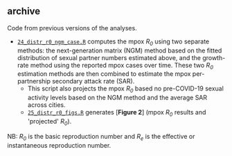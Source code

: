 ## archive
Code from previous versions of the analyses. 

- [`24_distr_r0_ngm_case.R`](./archive/24_distr_r0_ngm_case.R) computes the mpox _R<sub>0</sub>_ using two separate methods: the next-generation matrix (NGM) method based on the fitted distribution of sexual partner numbers estimated above, and the growth-rate method using the reported mpox cases over time. These two _R<sub>0</sub>_ estimation methods are then combined to estimate the mpox per-partnership secondary attack rate (SAR).
	- This script also projects the mpox _R<sub>0</sub>_ based no pre-COVID-19 sexual activity levels based on the NGM method and the average SAR across cities.
	- [`25_distr_r0_figs.R`](./archive/25_distr_r0_figs.R) generates [__Figure 2__] (mpox _R<sub>0</sub>_ results and 'projected' _R<sub>0</sub>_).

NB: _R<sub>0</sub>_ is the basic reproduction number and _R<sub>e</sub>_ is the effective or instantaneous reproduction number.
